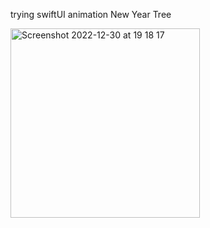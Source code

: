 trying swiftUI animation New Year Tree

<img width="303" alt="Screenshot 2022-12-30 at 19 18 17" src="https://user-images.githubusercontent.com/79006179/210091029-1230b4fd-ea5d-4c49-9c7a-e50026aa3647.png">

